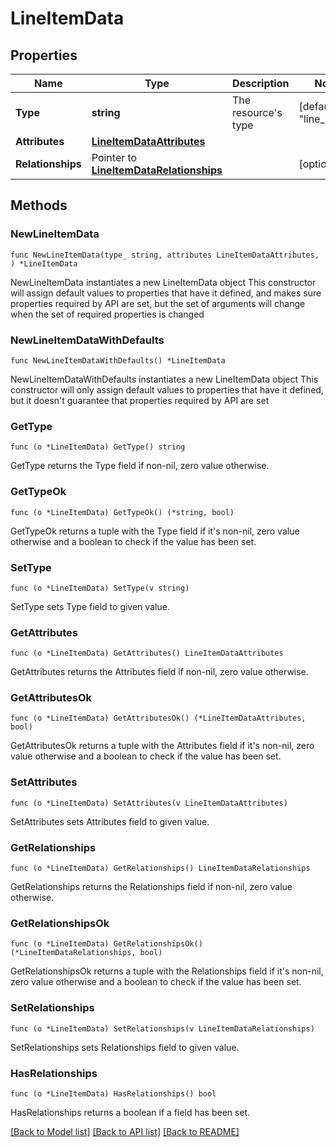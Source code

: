 # LineItemData

## Properties

Name | Type | Description | Notes
------------ | ------------- | ------------- | -------------
**Type** | **string** | The resource&#39;s type | [default to "line_items"]
**Attributes** | [**LineItemDataAttributes**](LineItemDataAttributes.md) |  | 
**Relationships** | Pointer to [**LineItemDataRelationships**](LineItemDataRelationships.md) |  | [optional] 

## Methods

### NewLineItemData

`func NewLineItemData(type_ string, attributes LineItemDataAttributes, ) *LineItemData`

NewLineItemData instantiates a new LineItemData object
This constructor will assign default values to properties that have it defined,
and makes sure properties required by API are set, but the set of arguments
will change when the set of required properties is changed

### NewLineItemDataWithDefaults

`func NewLineItemDataWithDefaults() *LineItemData`

NewLineItemDataWithDefaults instantiates a new LineItemData object
This constructor will only assign default values to properties that have it defined,
but it doesn't guarantee that properties required by API are set

### GetType

`func (o *LineItemData) GetType() string`

GetType returns the Type field if non-nil, zero value otherwise.

### GetTypeOk

`func (o *LineItemData) GetTypeOk() (*string, bool)`

GetTypeOk returns a tuple with the Type field if it's non-nil, zero value otherwise
and a boolean to check if the value has been set.

### SetType

`func (o *LineItemData) SetType(v string)`

SetType sets Type field to given value.


### GetAttributes

`func (o *LineItemData) GetAttributes() LineItemDataAttributes`

GetAttributes returns the Attributes field if non-nil, zero value otherwise.

### GetAttributesOk

`func (o *LineItemData) GetAttributesOk() (*LineItemDataAttributes, bool)`

GetAttributesOk returns a tuple with the Attributes field if it's non-nil, zero value otherwise
and a boolean to check if the value has been set.

### SetAttributes

`func (o *LineItemData) SetAttributes(v LineItemDataAttributes)`

SetAttributes sets Attributes field to given value.


### GetRelationships

`func (o *LineItemData) GetRelationships() LineItemDataRelationships`

GetRelationships returns the Relationships field if non-nil, zero value otherwise.

### GetRelationshipsOk

`func (o *LineItemData) GetRelationshipsOk() (*LineItemDataRelationships, bool)`

GetRelationshipsOk returns a tuple with the Relationships field if it's non-nil, zero value otherwise
and a boolean to check if the value has been set.

### SetRelationships

`func (o *LineItemData) SetRelationships(v LineItemDataRelationships)`

SetRelationships sets Relationships field to given value.

### HasRelationships

`func (o *LineItemData) HasRelationships() bool`

HasRelationships returns a boolean if a field has been set.


[[Back to Model list]](../README.md#documentation-for-models) [[Back to API list]](../README.md#documentation-for-api-endpoints) [[Back to README]](../README.md)


